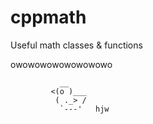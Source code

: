 # cppmath
Useful math classes &amp; functions

owowowowowowowowo

               __
             <(o )___
              ( ._> /
               `---'   hjw
